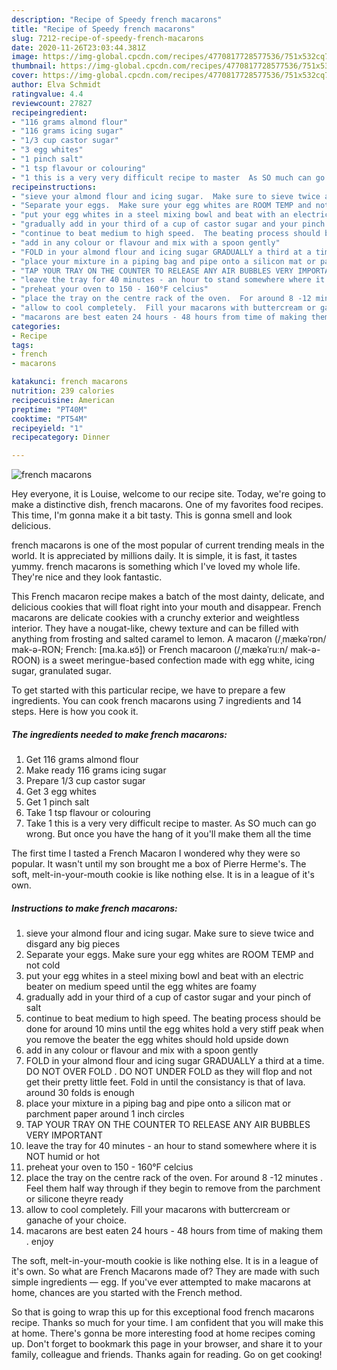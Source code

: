 ```yaml
---
description: "Recipe of Speedy french macarons"
title: "Recipe of Speedy french macarons"
slug: 7212-recipe-of-speedy-french-macarons
date: 2020-11-26T23:03:44.381Z
image: https://img-global.cpcdn.com/recipes/4770817728577536/751x532cq70/french-macarons-recipe-main-photo.jpg
thumbnail: https://img-global.cpcdn.com/recipes/4770817728577536/751x532cq70/french-macarons-recipe-main-photo.jpg
cover: https://img-global.cpcdn.com/recipes/4770817728577536/751x532cq70/french-macarons-recipe-main-photo.jpg
author: Elva Schmidt
ratingvalue: 4.4
reviewcount: 27827
recipeingredient:
- "116 grams almond flour"
- "116 grams icing sugar"
- "1/3 cup castor sugar"
- "3 egg whites"
- "1 pinch salt"
- "1 tsp flavour or colouring"
- "1 this is a very very difficult recipe to master  As SO much can go wrong  But once you have the hang of it youll make them all the time"
recipeinstructions:
- "sieve your almond flour and icing sugar.  Make sure to sieve twice and disgard any big pieces"
- "Separate your eggs.  Make sure your egg whites are ROOM TEMP and not cold"
- "put your egg whites in a steel mixing bowl and beat with an electric beater on medium speed until the egg whites are foamy"
- "gradually add in your third of a cup of castor sugar and your pinch of salt"
- "continue to beat medium to high speed.  The beating process should be done for around 10 mins until the egg whites hold a very stiff peak when you remove the beater the egg whites should hold upside down"
- "add in any colour or flavour and mix with a spoon gently"
- "FOLD in your almond flour and icing sugar GRADUALLY a third at a time.  DO NOT OVER FOLD .  DO NOT UNDER FOLD as they will flop and not get their pretty little feet.  Fold in until the consistancy is that of lava.  around 30 folds is enough"
- "place your mixture in a piping bag and pipe onto a silicon mat or parchment paper around 1 inch circles"
- "TAP YOUR TRAY ON THE COUNTER TO RELEASE ANY AIR BUBBLES VERY IMPORTANT"
- "leave the tray for 40 minutes - an hour to stand somewhere where it is NOT humid or hot"
- "preheat your oven to 150 - 160°F celcius"
- "place the tray on the centre rack of the oven.  For around 8 -12 minutes .  Feel them half way through if they begin to remove from the parchment or silicone theyre ready"
- "allow to cool completely.  Fill your macarons with buttercream or ganache of your choice."
- "macarons are best eaten 24 hours - 48 hours from time of making them .  enjoy"
categories:
- Recipe
tags:
- french
- macarons

katakunci: french macarons 
nutrition: 239 calories
recipecuisine: American
preptime: "PT40M"
cooktime: "PT54M"
recipeyield: "1"
recipecategory: Dinner

---
```



![french macarons](https://img-global.cpcdn.com/recipes/4770817728577536/751x532cq70/french-macarons-recipe-main-photo.jpg)

Hey everyone, it is Louise, welcome to our recipe site. Today, we're going to make a distinctive dish, french macarons. One of my favorites food recipes. This time, I'm gonna make it a bit tasty. This is gonna smell and look delicious.

french macarons is one of the most popular of current trending meals in the world. It is appreciated by millions daily. It is simple, it is fast, it tastes yummy. french macarons is something which I've loved my whole life. They're nice and they look fantastic.

This French macaron recipe makes a batch of the most dainty, delicate, and delicious cookies that will float right into your mouth and disappear. French macarons are delicate cookies with a crunchy exterior and weightless interior. They have a nougat-like, chewy texture and can be filled with anything from frosting and salted caramel to lemon. A macaron (/ˌmækəˈrɒn/ mak-ə-RON; French: [ma.ka.ʁɔ̃]) or French macaroon (/ˌmækəˈruːn/ mak-ə-ROON) is a sweet meringue-based confection made with egg white, icing sugar, granulated sugar.


To get started with this particular recipe, we have to prepare a few ingredients. You can cook french macarons using 7 ingredients and 14 steps. Here is how you cook it.

<!--inarticleads1-->

##### The ingredients needed to make french macarons:

1. Get 116 grams almond flour
1. Make ready 116 grams icing sugar
1. Prepare 1/3 cup castor sugar
1. Get 3 egg whites
1. Get 1 pinch salt
1. Take 1 tsp flavour or colouring
1. Take 1 this is a very very difficult recipe to master.  As SO much can go wrong.  But once you have the hang of it you&#39;ll make them all the time


The first time I tasted a French Macaron I wondered why they were so popular. It wasn&#39;t until my son brought me a box of Pierre Herme&#39;s. The soft, melt-in-your-mouth cookie is like nothing else. It is in a league of it&#39;s own. 

<!--inarticleads2-->

##### Instructions to make french macarons:

1. sieve your almond flour and icing sugar.  Make sure to sieve twice and disgard any big pieces
1. Separate your eggs.  Make sure your egg whites are ROOM TEMP and not cold
1. put your egg whites in a steel mixing bowl and beat with an electric beater on medium speed until the egg whites are foamy
1. gradually add in your third of a cup of castor sugar and your pinch of salt
1. continue to beat medium to high speed.  The beating process should be done for around 10 mins until the egg whites hold a very stiff peak when you remove the beater the egg whites should hold upside down
1. add in any colour or flavour and mix with a spoon gently
1. FOLD in your almond flour and icing sugar GRADUALLY a third at a time.  DO NOT OVER FOLD .  DO NOT UNDER FOLD as they will flop and not get their pretty little feet.  Fold in until the consistancy is that of lava.  around 30 folds is enough
1. place your mixture in a piping bag and pipe onto a silicon mat or parchment paper around 1 inch circles
1. TAP YOUR TRAY ON THE COUNTER TO RELEASE ANY AIR BUBBLES VERY IMPORTANT
1. leave the tray for 40 minutes - an hour to stand somewhere where it is NOT humid or hot
1. preheat your oven to 150 - 160°F celcius
1. place the tray on the centre rack of the oven.  For around 8 -12 minutes .  Feel them half way through if they begin to remove from the parchment or silicone theyre ready
1. allow to cool completely.  Fill your macarons with buttercream or ganache of your choice.
1. macarons are best eaten 24 hours - 48 hours from time of making them .  enjoy


The soft, melt-in-your-mouth cookie is like nothing else. It is in a league of it&#39;s own. So what are French Macarons made of? They are made with such simple ingredients — egg. If you&#39;ve ever attempted to make macarons at home, chances are you started with the French method. 

So that is going to wrap this up for this exceptional food french macarons recipe. Thanks so much for your time. I am confident that you will make this at home. There's gonna be more interesting food at home recipes coming up. Don't forget to bookmark this page in your browser, and share it to your family, colleague and friends. Thanks again for reading. Go on get cooking!
